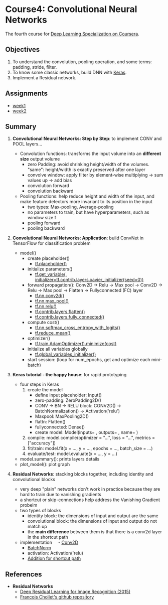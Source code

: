 # Course4: Convolutional Neural Networks
The fourth course for [Deep Learning Specialization on Coursera](https://www.coursera.org/specializations/deep-learning).


## Objectives

1. To understand the convolution, pooling operation, and some terms: padding, stride, filter.
2. To know some classic networks, build DNN with [Keras](https://keras.io/).
3. Implement a Residual network.

## Assignments

* [week1](https://github.com/zyunsg/deep-learning/tree/master/course4/week1) 
* [week2](https://github.com/zyunsg/deep-learning/tree/master/course4/week2)

## Summary

1. **Convolutional Neural Networks: Step by Step**: to implement CONV and POOL layers... 
   * Convolution functions: transforms the input volume into an **different size** output volume
      - zero Padding: avoid shrinking height/width of the volumes. "same": height/width is exactly preserved after one layer
      - convolve window: apply filter by element-wise multiplying -> sum values up -> add bias
      - convolution forward
      - convolution backward
   * Pooling functions: help reduce height and width of the input, and make feature detectors more invariant to its position in the input
      - two types: Max-pooling, Average-pooling
      - no parameters to train, but have hyperparameters, such as window size f
      - pooling forward
      - pooling backward
   
2. **Convolutional Neural Networks: Application**: build ConvNet in TensorFlow for classification problem
   * model()
     * create placeholder() 
       - [tf.placeholder()](https://www.tensorflow.org/api_docs/python/tf/placeholder)
     * initialize parameters()
       - [tf.get_variable(, initializer=tf.contrib.layers.xavier_initializer(seed=0))](https://www.tensorflow.org/api_docs/python/tf/get_variable)
     * forward propagation(): Conv2D -> Relu -> Max pool -> Conv2D -> Relu -> Max pool -> Flatten -> Fullyconnected (FC) layer
       - [tf.nn.conv2d()](https://www.tensorflow.org/api_docs/python/tf/nn/conv2d)
       - [tf.nn.max_pool()](https://www.tensorflow.org/api_docs/python/tf/nn/max_pool)
       - [tf.nn.relu()](https://www.tensorflow.org/api_docs/python/tf/nn/relu)
       - [tf.contrib.layers.flatten()](https://www.tensorflow.org/api_docs/python/tf/contrib/layers/flatten)
       - [tf.contrib.layers.fully_connected()](https://www.tensorflow.org/api_docs/python/tf/contrib/layers/fully_connected)
     * compute cost()
       - [tf.nn.softmax_cross_entropy_with_logits()](https://www.tensorflow.org/api_docs/python/tf/nn/softmax_cross_entropy_with_logits)
       - [tf.reduce_mean()](https://www.tensorflow.org/api_docs/python/tf/reduce_mean)
     * optimizer()
       - [tf.train.AdamOptimizer().minimize(cost)](https://www.tensorflow.org/api_docs/python/tf/train/AdamOptimizer)
     * initialize all variables globally
       - [tf.global_variables_initializer()](https://www.tensorflow.org/api_docs/python/tf/global_variables_initializer)
     * start session: (loop for num_epochs, get and optimize each mini-batch)
     
3. **Keras tutorial - the happy house**: for rapid prototyping
   * four steps in Keras
      1. create the model 
         - define input placeholder: Input()
         - zero-padding: ZeroPadding2D()
         - CONV -> BN -> RELU block: CONV2D() -> BatchNormalization() -> Activation('relu')
         - Maxpool: MaxPooling2D()
         - flattn: Flatten()
         - fullyconnected: Dense()
         - create model: Model(inputs= , outputs= , name= )
      2. compile: model.compile(optimizer = "...", loss = "...", metrics = ["accuracy"])
      3. fit/train: model.fit(x = ..., y = ..., epochs = ..., batch_size = ...)
      4. evaluate/test: model.evaluate(x = ..., y = ...)
    * model.summary(): prints layers details
    * plot_model(): plot graph

4. **Residual Networks**: stacking blocks together, including identity and convolutional blocks
   * very deep "plain" networks don't work in practice because they are hard to train due to vanishing gradients
   * a shortcut or skip-connections help address the Vanishing Gradient probelm
   * two types of blocks
     - identity block: the dimensions of input and output are the same
     - convolutional block: the dimensions of input and output do not match up
     - the **main difference** between them is that there is a conv2d layer in the shortcut path
   * implementation
     - [Conv2D](https://keras.io/layers/convolutional/#conv2d)
     - [BatchNorm](https://keras.io/layers/normalization/#batchnormalization)
     - activation: Activation('relu)
     - [Addition for shortcut path](https://keras.io/layers/merge/#add)
 
 ## References
 
 * **Residual Networks**
    - [Deep Residual Learning for Image Recognition (2015)](https://arxiv.org/abs/1512.03385)
    - [Francois Chollet's github repository](https://github.com/fchollet/deep-learning-models/blob/master/resnet50.py)



